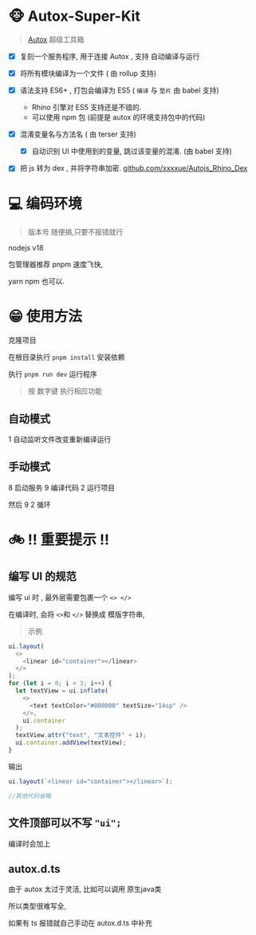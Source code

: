 # 🐵 Autox-Super-Kit
> [Autox](https://github.com/kkevsekk1/AutoX) 超级工具箱 


- [x] 复刻一个服务程序, 用于连接 Autox , 支持 自动编译与运行

- [x] 
  将所有模块编译为一个文件 ( 由 rollup 支持)


- [x] 语法支持 ES6+ , 打包会编译为 ES5 ( `编译` 与 `垫片` 由 babel 支持)
  - Rhino 引擎对 ES5 支持还是不错的. 
  - 可以使用 npm 包 (前提是 autox 的环境支持包中的代码)
- [x] 混淆变量名与方法名 ( 由 terser 支持)

  - [x] 自动识别 UI 中使用到的变量, 跳过该变量的混淆. (由 babel 支持)

- [x] 把 js 转为 dex , 并将字符串加密.  [github.com/xxxxue/Autojs_Rhino_Dex](https://github.com/xxxxue/Autojs_Rhino_Dex)

# 💻 编码环境

> 版本号 随便搞,只要不报错就行 

nodejs v18

包管理器推荐 pnpm 速度飞快,

yarn npm 也可以. 

# 😁 使用方法

克隆项目

在根目录执行 `pnpm install` 安装依赖

执行 `pnpm run dev` 运行程序

> 按 数字键 执行相应功能

## 自动模式

1 自动监听文件改变重新编译运行

## 手动模式

8 启动服务 9 编译代码 2 运行项目

然后 9 2 循环

# 🚲 !! 重要提示 !!

## 编写 UI 的规范

编写 ui 时 , 最外层需要包裹一个 `<> </>`

在编译时, 会将 `<>`和 `</>` 替换成 模版字符串, 

> 示例
```typescript
ui.layout(
  <>
    <linear id="container"></linear>
  </>
);
for (let i = 0; i < 3; i++) {
  let textView = ui.inflate(
    <>
      <text textColor="#000000" textSize="14sp" />
    </>,
    ui.container
  );
  textView.attr("text", "文本控件" + i);
  ui.container.addView(textView);
}
```

输出
```typescript
ui.layout(`<linear id="container"></linear>`);

//其他代码省略
```



## 文件顶部可以不写 ``"ui";``

编译时会加上



## autox.d.ts

由于 autox 太过于灵活, 比如可以调用 原生java类

所以类型很难写全,

如果有 ts 报错就自己手动在 autox.d.ts 中补充
